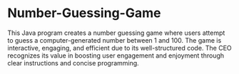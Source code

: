 # Number-Guessing-Game
This Java program creates a number guessing game where users attempt to guess a computer-generated number between 1 and 100. The game is interactive, engaging, and efficient due to its well-structured code. The CEO recognizes its value in boosting user engagement and enjoyment through clear instructions and concise programming.
